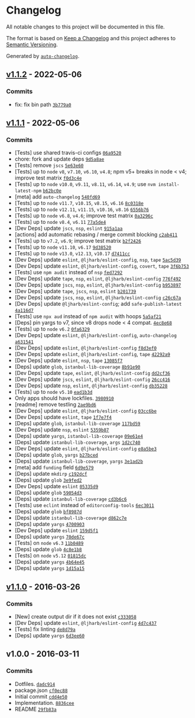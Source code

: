 # Changelog

All notable changes to this project will be documented in this file.

The format is based on [Keep a Changelog](https://keepachangelog.com/en/1.0.0/)
and this project adheres to [Semantic Versioning](https://semver.org/spec/v2.0.0.html).

Generated by [`auto-changelog`](https://github.com/CookPete/auto-changelog).

## [v1.1.2](https://github.com/ocavue/istanbul-merge/compare/v1.1.1...v1.1.2) - 2022-05-06

### Commits

- fix: fix bin path [`3b779a0`](https://github.com/ocavue/istanbul-merge/commit/3b779a0ed7fa42d84ef3253c52cb469faa796768)

## [v1.1.1](https://github.com/ocavue/istanbul-merge/compare/v1.1.0...v1.1.1) - 2022-05-06

### Commits

- [Tests] use shared travis-ci configs [`06a9520`](https://github.com/ocavue/istanbul-merge/commit/06a95209e1110fb7eca684fd9954946346351aa9)
- chore: fork and update deps [`9d5a8ae`](https://github.com/ocavue/istanbul-merge/commit/9d5a8ae855126895efc14457d8c1ababb68bd2e1)
- [Tests] remove `jscs` [`5e63e60`](https://github.com/ocavue/istanbul-merge/commit/5e63e60f3a12c2b22589318a73ac36ea9824bb95)
- [Tests] up to `node` `v8`, `v7.10`, `v6.10`, `v4.8`; npm v5+ breaks in node &lt; v4; improve test matrix [`f0d3c4e`](https://github.com/ocavue/istanbul-merge/commit/f0d3c4ebf0ce596b557edb9104d3d8066a054b88)
- [Tests] up to `node` `v10.0`, `v9.11`, `v8.11`, `v6.14`, `v4.9`; use `nvm install-latest-npm` [`b62bc0e`](https://github.com/ocavue/istanbul-merge/commit/b62bc0e5c4bbe3ca591155c2520bfc15e4a7fd0f)
- [meta] add `auto-changelog` [`540fd69`](https://github.com/ocavue/istanbul-merge/commit/540fd694c8af1176bba00d78e7c15ea556e5ef4a)
- [Tests] up to `node` `v11.7`, `v10.15`, `v8.15`, `v6.16` [`8c0318e`](https://github.com/ocavue/istanbul-merge/commit/8c0318e78df0b0aaff8d991c76ee8b99e3682a90)
- [Tests] up to `node` `v12.11`, `v11.15`, `v10.16`, `v8.16` [`6556b76`](https://github.com/ocavue/istanbul-merge/commit/6556b7697b06d17c66a31752b2841946b464494e)
- [Tests] up to `node` `v6.8`, `v4.6`; improve test matrix [`0a3296c`](https://github.com/ocavue/istanbul-merge/commit/0a3296c6777d28b90f7d8966639675b0ad234eb0)
- [Tests] up to `node` `v8.4`, `v6.11` [`77a5de4`](https://github.com/ocavue/istanbul-merge/commit/77a5de45aa60b9bb7a3da0459446bb67f6130cf9)
- [Dev Deps] update `jscs`, `nsp`, `eslint` [`915a1aa`](https://github.com/ocavue/istanbul-merge/commit/915a1aa37c19af90deff0e1a01bed54d672b6cdf)
- [actions] add automatic rebasing / merge commit blocking [`c2ab411`](https://github.com/ocavue/istanbul-merge/commit/c2ab411b7169100ed4755e5632920970790a6743)
- [Tests] up to `v7.2`, `v6.9`; improve test matrix [`b2f2426`](https://github.com/ocavue/istanbul-merge/commit/b2f24263575fc4b3afd7924246f1922b0d2041a9)
- [Tests] up to `node` `v11.10`, `v6.17` [`9d38520`](https://github.com/ocavue/istanbul-merge/commit/9d385206699f90c31a5a66b4e7ee85a0b1e9609e)
- [Tests] up to `node` `v13.0`, `v12.13`, `v10.17` [`d7411cc`](https://github.com/ocavue/istanbul-merge/commit/d7411cc8ba06c038d3e2716695e7309a86e6a55a)
- [Dev Deps] update `eslint`, `@ljharb/eslint-config`, `nsp`, `tape` [`5ac5d39`](https://github.com/ocavue/istanbul-merge/commit/5ac5d399b1a444f7136e08a44ad7a9cd0f3cfcfb)
- [Dev Deps] update `eslint`, `@ljharb/eslint-config`, `covert`, `tape` [`3f6b753`](https://github.com/ocavue/istanbul-merge/commit/3f6b753fb8945649bbf23438828113c9b0df3ec5)
- [Tests] use `npm audit` instead of `nsp` [`fed7292`](https://github.com/ocavue/istanbul-merge/commit/fed729249a28674600df11a2ca0f17da0940474b)
- [Dev Deps] update `tape`, `nsp`, `eslint`, `@ljharb/eslint-config` [`776f492`](https://github.com/ocavue/istanbul-merge/commit/776f492bc5491c1d9d8c1a8c64172a18b90a8dc0)
- [Dev Deps] update `jscs`, `nsp`, `eslint`, `@ljharb/eslint-config` [`b953897`](https://github.com/ocavue/istanbul-merge/commit/b953897b6eaa04636d04fa5c8227f010e0fa230c)
- [Dev Deps] update `tape`, `jscs`, `nsp`, `eslint` [`b201739`](https://github.com/ocavue/istanbul-merge/commit/b201739599e2ffc92d3694d360075139b68beb82)
- [Dev Deps] update `jscs`, `nsp`, `eslint`, `@ljharb/eslint-config` [`c26c67a`](https://github.com/ocavue/istanbul-merge/commit/c26c67a574be8c47875de3060be9d196121d54cc)
- [Dev Deps] update `@ljharb/eslint-config`; add `safe-publish-latest` [`4a116d7`](https://github.com/ocavue/istanbul-merge/commit/4a116d7c14cf434182ee8f7ac7768b0dad0cdbac)
- [Tests] use `npx aud` instead of `npm audit` with hoops [`5a5af21`](https://github.com/ocavue/istanbul-merge/commit/5a5af21f3029d7d473a7a036424f5aae171e57ef)
- [Deps] pin yargs to v7, since v8 drops node &lt; 4 compat. [`4ec8e68`](https://github.com/ocavue/istanbul-merge/commit/4ec8e68d3443ad0cdb5aa44ca7018f94e1731892)
- [Tests] up to `node` `v6.2` [`0fa6329`](https://github.com/ocavue/istanbul-merge/commit/0fa6329b1727037164d148373752090d4bb06ae9)
- [Dev Deps] update `eslint`, `@ljharb/eslint-config`, `auto-changelog` [`a631541`](https://github.com/ocavue/istanbul-merge/commit/a6315411ec31abb5593f2c6dbcf8a42230d38c74)
- [Dev Deps] update `eslint`, `@ljharb/eslint-config` [`f8d3ef0`](https://github.com/ocavue/istanbul-merge/commit/f8d3ef0b275e23af635e510b50b9062732b25475)
- [Dev Deps] update `eslint`, `@ljharb/eslint-config`, `tape` [`42292a9`](https://github.com/ocavue/istanbul-merge/commit/42292a98071292f40a444036c6c7e650c0cbf26e)
- [Dev Deps] update `eslint`, `nsp`, `tape` [`13085f7`](https://github.com/ocavue/istanbul-merge/commit/13085f7cc92b40c45da3f410f23f6f03d5d481a9)
- [Deps] update `glob`, `istanbul-lib-coverage` [`8b91e90`](https://github.com/ocavue/istanbul-merge/commit/8b91e9028d8c332f3d5f3a91274eba4e713e7e30)
- [Dev Deps] update `tape`, `eslint`, `@ljharb/eslint-config` [`dd2cf36`](https://github.com/ocavue/istanbul-merge/commit/dd2cf36fe375139272163252fb77373a56c736f8)
- [Dev Deps] update `jscs`, `eslint`, `@ljharb/eslint-config` [`26cc416`](https://github.com/ocavue/istanbul-merge/commit/26cc416b73cf8b31f50117fdfd9a57a52da4e8a0)
- [Dev Deps] update `nsp`, `eslint`, `@ljharb/eslint-config` [`db35228`](https://github.com/ocavue/istanbul-merge/commit/db3522899575f47c16b3f3dcf870e1ee29f25be5)
- [Tests] up to `node` `v5.10` [`ead1b3d`](https://github.com/ocavue/istanbul-merge/commit/ead1b3d867c49162dea483869244334446cbdb74)
- Only apps should have lockfiles. [`3980910`](https://github.com/ocavue/istanbul-merge/commit/3980910c149a01f7e1d390f6324ddc045f27f095)
- [readme] remove testling [`2ae9bd6`](https://github.com/ocavue/istanbul-merge/commit/2ae9bd6b8dde6c40816afc3c64dd683fd625f9dd)
- [Dev Deps] update `eslint`, `@ljharb/eslint-config` [`03cc6be`](https://github.com/ocavue/istanbul-merge/commit/03cc6be26f085bccfcb3008541993b24b7aa463b)
- [Dev Deps] update `eslint`, `tape` [`1f7e7f4`](https://github.com/ocavue/istanbul-merge/commit/1f7e7f4b11afd042063c6044867fc9d2326a5daa)
- [Deps] update `glob`, `istanbul-lib-coverage` [`117bd59`](https://github.com/ocavue/istanbul-merge/commit/117bd5980dc20d764e3e35dd8a0060190095d047)
- [Dev Deps] update `nsp`, `eslint` [`5359b87`](https://github.com/ocavue/istanbul-merge/commit/5359b875d5e61fcaca5197c66a7e34a4eb4f064c)
- [Deps] update `yargs`, `istanbul-lib-coverage` [`09e61e4`](https://github.com/ocavue/istanbul-merge/commit/09e61e469dec88d81b595fd7745c2cbc72335113)
- [Deps] update `istanbul-lib-coverage`, `args` [`1d2c740`](https://github.com/ocavue/istanbul-merge/commit/1d2c7407c51fd87dc09e636a79181b02ba4ec324)
- [Dev Deps] update `eslint`, `@ljharb/eslint-config` [`e8a5be3`](https://github.com/ocavue/istanbul-merge/commit/e8a5be3eb0ebb7c452e7e204ece3f4bff2781d77)
- [Deps] update `glob`, `yargs` [`b27bced`](https://github.com/ocavue/istanbul-merge/commit/b27bced726353f0b775e8a71f0a2b55926e90fe9)
- [Deps] update `istanbul-lib-coverage`, `yargs` [`3e1ad2b`](https://github.com/ocavue/istanbul-merge/commit/3e1ad2b5890d4babec54421c4c853f9710f16fa6)
- [meta] add `funding` field [`6d9e579`](https://github.com/ocavue/istanbul-merge/commit/6d9e579ba06e8cf2a6651593f86e94b9f23c6ce0)
- [Deps] update `mkdirp` [`c192dcf`](https://github.com/ocavue/istanbul-merge/commit/c192dcf2c77b7b4250484ffdf316928a25efb219)
- [Deps] update `glob` [`3e9fed2`](https://github.com/ocavue/istanbul-merge/commit/3e9fed2fbee8380b88f32034e51d7ee37506c868)
- [Dev Deps] update `eslint` [`05335d9`](https://github.com/ocavue/istanbul-merge/commit/05335d9fc30250e244cbd80b751e58122cbf84dc)
- [Deps] update `glob` [`59054d3`](https://github.com/ocavue/istanbul-merge/commit/59054d36906013626d2e8ff4d495fbdaccc22a69)
- [Deps] update `istanbul-lib-coverage` [`cd3b6c6`](https://github.com/ocavue/istanbul-merge/commit/cd3b6c6284aaf10ccd4dae3e5790bfa9011bef08)
- [Tests] use `eclint` instead of `editorconfig-tools` [`6ec3011`](https://github.com/ocavue/istanbul-merge/commit/6ec30111dd519c35a5e8aa7b57da085eea5cc339)
- [Deps] update `glob` [`bf8987d`](https://github.com/ocavue/istanbul-merge/commit/bf8987d86f2e2c9136c5651829a195e50e5151f3)
- [Deps] update `istanbul-lib-coverage` [`d862c7e`](https://github.com/ocavue/istanbul-merge/commit/d862c7e346dec2bd76c2790e38966f4fecefa471)
- [Deps] update `yargs` [`4700903`](https://github.com/ocavue/istanbul-merge/commit/47009037030b059cf0f3edb07b62b93a950e89c5)
- [Dev Deps] update `eslint` [`159d5f1`](https://github.com/ocavue/istanbul-merge/commit/159d5f146513002c3e4a045db17270e9d9693e2b)
- [Deps] update `yargs` [`70de67c`](https://github.com/ocavue/istanbul-merge/commit/70de67c27c5d32fc78b4da8e734367f204b98625)
- [Tests] on `node` `v6.3` [`11b0489`](https://github.com/ocavue/istanbul-merge/commit/11b04892680ee5879c210c4039d43e7cf592e463)
- [Deps] update `glob` [`4c8e1b8`](https://github.com/ocavue/istanbul-merge/commit/4c8e1b8831005657372e1ebd8afc5ad83cba20f4)
- [Tests] on `node` `v5.12` [`01815dc`](https://github.com/ocavue/istanbul-merge/commit/01815dc18049c45dd48909264c4303cd86b39577)
- [Deps] update `yargs` [`4b64e45`](https://github.com/ocavue/istanbul-merge/commit/4b64e45a284e9d0fd1360989e361d7269b8a429d)
- [Deps] update `yargs` [`1d15a15`](https://github.com/ocavue/istanbul-merge/commit/1d15a153ccf69ddb5536c49543477128a7b95169)

## [v1.1.0](https://github.com/ocavue/istanbul-merge/compare/v1.0.0...v1.1.0) - 2016-03-26

### Commits

- [New] create output dir if it does not exist [`c333058`](https://github.com/ocavue/istanbul-merge/commit/c333058eceacdbc2827adc7f1a4f8b01b2dd8f4c)
- [Dev Deps] update `eslint`, `@ljharb/eslint-config` [`4d7c437`](https://github.com/ocavue/istanbul-merge/commit/4d7c43741ec114eec8977f3c7afb531ee7e3aa94)
- [Tests] fix linting [`de8d79a`](https://github.com/ocavue/istanbul-merge/commit/de8d79a4b7b24671721d82e42c3753ca610d909b)
- [Deps] update `yargs` [`6d3ee60`](https://github.com/ocavue/istanbul-merge/commit/6d3ee607fca66bb0c20dc52c3b418ceea9622530)

## v1.0.0 - 2016-03-11

### Commits

- Dotfiles. [`dadc914`](https://github.com/ocavue/istanbul-merge/commit/dadc914c229a3a09852fddf2514e12838a13a8c9)
- package.json [`cf0ec88`](https://github.com/ocavue/istanbul-merge/commit/cf0ec88ae6373e6f95ba8112539efdd909f329a0)
- Initial commit [`cdd4e50`](https://github.com/ocavue/istanbul-merge/commit/cdd4e50a34430d3842793e5148391324434ecec1)
- Implementation. [`8836cee`](https://github.com/ocavue/istanbul-merge/commit/8836cee9a6648d525370ed89490640dde75f0cab)
- README [`29fb83a`](https://github.com/ocavue/istanbul-merge/commit/29fb83a85db4f907df4162bf4e9fb13f1fd3e1bc)
